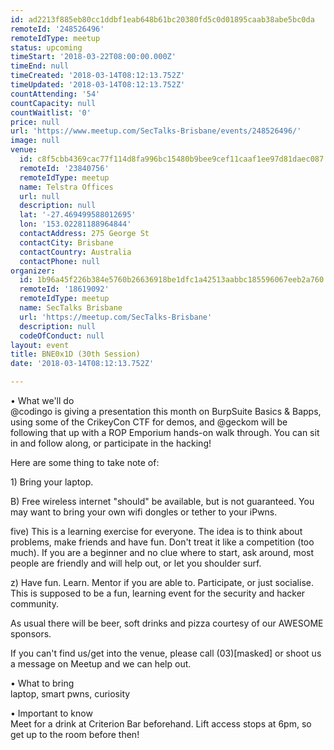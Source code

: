 ```yaml
---
id: ad2213f885eb80cc1ddbf1eab648b61bc20380fd5c0d01895caab38abe5bc0da
remoteId: '248526496'
remoteIdType: meetup
status: upcoming
timeStart: '2018-03-22T08:00:00.000Z'
timeEnd: null
timeCreated: '2018-03-14T08:12:13.752Z'
timeUpdated: '2018-03-14T08:12:13.752Z'
countAttending: '54'
countCapacity: null
countWaitlist: '0'
price: null
url: 'https://www.meetup.com/SecTalks-Brisbane/events/248526496/'
image: null
venue:
  id: c8f5cbb4369cac77f114d8fa996bc15480b9bee9cef11caaf1ee97d81daec087
  remoteId: '23840756'
  remoteIdType: meetup
  name: Telstra Offices
  url: null
  description: null
  lat: '-27.469499588012695'
  lon: '153.02281188964844'
  contactAddress: 275 George St
  contactCity: Brisbane
  contactCountry: Australia
  contactPhone: null
organizer:
  id: 1b96a45f226b384e5760b26636918be1dfc1a42513aabbc185596067eeb2a760
  remoteId: '18619092'
  remoteIdType: meetup
  name: SecTalks Brisbane
  url: 'https://meetup.com/SecTalks-Brisbane'
  description: null
  codeOfConduct: null
layout: event
title: BNE0x1D (30th Session)
date: '2018-03-14T08:12:13.752Z'

---
```

<p>• What we'll do<br/>@codingo is giving a presentation this month on BurpSuite Basics &amp; Bapps, using some of the CrikeyCon CTF for demos, and @geckom will be following that up with a ROP Emporium hands-on walk through. You can sit in and follow along, or participate in the hacking!</p> <p>Here are some thing to take note of:</p> <p>1) Bring your laptop.</p> <p>B) Free wireless internet "should" be available, but is not guaranteed. You may want to bring your own wifi dongles or tether to your iPwns.</p> <p>five) This is a learning exercise for everyone. The idea is to think about problems, make friends and have fun. Don't treat it like a competition (too much). If you are a beginner and no clue where to start, ask around, most people are friendly and will help out, or let you shoulder surf.</p> <p>z) Have fun. Learn. Mentor if you are able to. Participate, or just socialise. This is supposed to be a fun, learning event for the security and hacker community.</p> <p>As usual there will be beer, soft drinks and pizza courtesy of our AWESOME sponsors.</p> <p>If you can't find us/get into the venue, please call (03)[masked] or shoot us a message on Meetup and we can help out.</p> <p>• What to bring<br/>laptop, smart pwns, curiosity</p> <p>• Important to know<br/>Meet for a drink at Criterion Bar beforehand. Lift access stops at 6pm, so get up to the room before then!</p>
